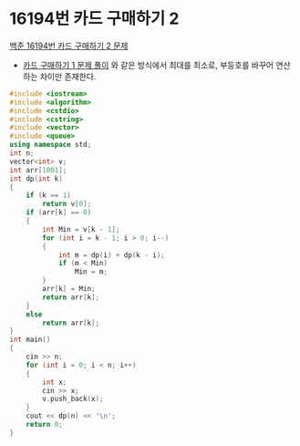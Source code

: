 # 16194번 카드 구매하기 2

[백준 16194번 카드 구매하기 2 문제](https://www.acmicpc.net/problem/16194) 

- [카드 구매하기 1 문제 풀이](https://github.com/happyAyun/DailyCoding/blob/main/baekjoon/11052.md) 와 같은 방식에서 최대를 최소로, 부등호를 바꾸어 연산하는 차이만 존재한다.

```c++
#include <iostream>
#include <algorithm>
#include <cstdio>
#include <cstring>
#include <vector>
#include <queue>
using namespace std;
int n;
vector<int> v;
int arr[1001];
int dp(int k)
{
    if (k == 1)
        return v[0];
    if (arr[k] == 0)
    {
        int Min = v[k - 1];
        for (int i = k - 1; i > 0; i--)
        {
            int m = dp(i) + dp(k - i);
            if (m < Min)
                Min = m;
        }
        arr[k] = Min;
        return arr[k];
    }
    else
        return arr[k];
}
int main()
{
    cin >> n;
    for (int i = 0; i < n; i++)
    {
        int x;
        cin >> x;
        v.push_back(x);
    }
    cout << dp(n) << '\n';
    return 0;
}

```

